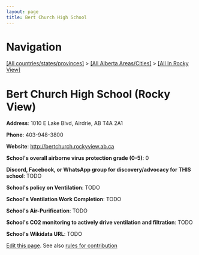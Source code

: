 ```yaml
---
layout: page
title: Bert Church High School
---
```

# Navigation

[[All countries/states/provinces]](../../..) > [[All Alberta Areas/Cities]](../..) > [[All In Rocky View]](..)

# Bert Church High School (Rocky View)

**Address**: 1010 E Lake Blvd, Airdrie, AB T4A 2A1

**Phone**: 403-948-3800

**Website**: <http://bertchurch.rockyview.ab.ca>

**School's overall airborne virus protection grade (0-5)**: 0

**Discord, Facebook, or WhatsApp group for discovery/advocacy for THIS school**: TODO

**School's policy on Ventilation**: TODO

**School's Ventilation Work Completion**: TODO

**School's Air-Purification**: TODO

**School's CO2 monitoring to actively drive ventilation and filtration**: TODO

**School's Wikidata URL**: TODO


[Edit this page](https://github.com/ventilate-schools/AB/edit/main/./Rocky_View/Bert_Church_High_School.md). See also [rules for contribution](../../../contribution-rules/)
